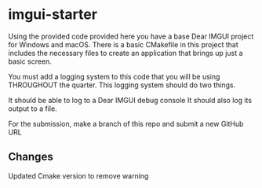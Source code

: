 # imgui-starter

Using the provided code provided here you have a base Dear IMGUI project for Windows and macOS. There is a basic CMakefile in this project that includes the necessary files to create an application that brings up just a basic screen.

You must add a logging system to this code that you will be using THROUGHOUT the quarter. This logging system should do two things.

It should be able to log to a Dear IMGUI debug console
It should also log its output to a file.

For the submission, make a branch of this repo and submit a new GitHub URL

## Changes

Updated Cmake version to remove warning
